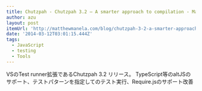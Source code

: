 ```yaml
---
title: Chutzpah - Chutzpah 3.2 – A smarter approach to compilation - Matthew Manela - Farblondzshet in Code
author: azu
layout: post
itemUrl: 'http://matthewmanela.com/blog/chutzpah-3-2-a-smarter-approach-to-compilation/'
date: '2014-03-12T03:01:15.444Z'
tags:
  - JavaScript
  - testing
  - Tools
---
```

VSのTest runner拡張であるChutzpah 3.2 リリース。
TypeScript等のaltJSのサポート、テストパターンを指定してのテスト実行、Require.jsのサポート改善
